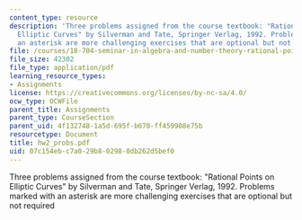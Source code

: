 ```yaml
---
content_type: resource
description: 'Three problems assigned from the course textbook: "Rational Points on
  Elliptic Curves" by Silverman and Tate, Springer Verlag, 1992. Problems marked with
  an asterisk are more challenging exercises that are optional but not required'
file: /courses/18-704-seminar-in-algebra-and-number-theory-rational-points-on-elliptic-curves-fall-2004/07c154ebc7a029b802980db262d5bef0_hw2_probs.pdf
file_size: 42302
file_type: application/pdf
learning_resource_types:
- Assignments
license: https://creativecommons.org/licenses/by-nc-sa/4.0/
ocw_type: OCWFile
parent_title: Assignments
parent_type: CourseSection
parent_uid: 4f132748-1a5d-695f-b670-ff459908e75b
resourcetype: Document
title: hw2_probs.pdf
uid: 07c154eb-c7a0-29b8-0298-0db262d5bef0
---
```

Three problems assigned from the course textbook: "Rational Points on Elliptic Curves" by Silverman and Tate, Springer Verlag, 1992. Problems marked with an asterisk are more challenging exercises that are optional but not required
